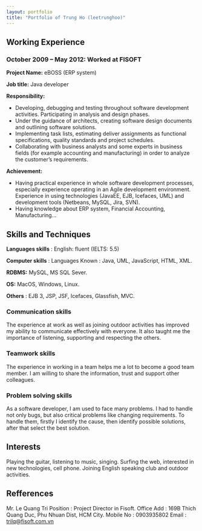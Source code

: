 ```yaml
---
layout: portfolio
title: "Portfolio of Trung Ho (leetrunghoo)"
---
```


## Working Experience

### __October 2009 – May 2012:__ Worked at FISOFT

__Project Name:__ eBOSS (ERP system)

__Job title:__ Java developer

__Responsibility:__

- Developing, debugging and testing throughout software development activities.
Participating in analysis and design phases.
- Under the guidance of architects, creating software design documents and outlining software solutions.
- Implementing task lists, estimating deliver assignments as functional specifications, quality standards and project schedules.
- Collaborating with business analysts and some experts in business fields (for example accounting and manufacturing) in order to analyze the customer’s requirements.

__Achievement:__

- Having practical experience in whole software development processes, especially experience operating in an Agile development environment.
Experience in using technologies (JavaEE, EJB, Icefaces, UML) and development tools (Netbeans, MySQL, Jira, SVN).
- Having knowledge about ERP system, Financial Accounting, Manufacturing…

## Skills and Techniques

__Languages skills__
: English: fluent (IELTS: 5.5)

__Computer skills__
: Languages Known : Java, UML, JavaScript, HTML, XML.

__RDBMS:__ MySQL, MS SQL Sever.

__OS:__ MacOS, Windows, Linux. 

__Others__  : EJB 3, JSP, JSF, Icefaces, Glassfish, MVC.

### Communication skills
The experience at work as well as joining outdoor activities has improved my ability to communicate effectively with everyone. It also taught me the importance of listening, supporting and respecting the others.

### Teamwork skills
The experience in working in a team helps me a lot to become a good team member. I am willing to share the information, trust and support other colleagues.

### Problem solving skills
As a software developer, I am used to face many problems. I had to handle not only bugs, but also critical problems like changing requirements. To handle them, firstly I identify the cause, then identify possible solutions, after that select the best solution. 

## Interests

Playing the guitar, listening to music, singing.
Surfing the web, interested in new technologies, cell phone.
Joining English speaking club and outdoor activities.

## Refferences

Mr. Le Quang Tri
Position    : Project Director in Fisoft.
Office Add  : 169B Thich Quang Duc, Phu Nhuan Dist, HCM City.
Mobile No   : 0903935802
Email       : trilq@fisoft.com.vn

